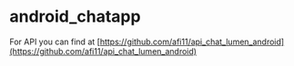 # android_chatapp

For API you can find at [https://github.com/afi11/api_chat_lumen_android](https://github.com/afi11/api_chat_lumen_android)
